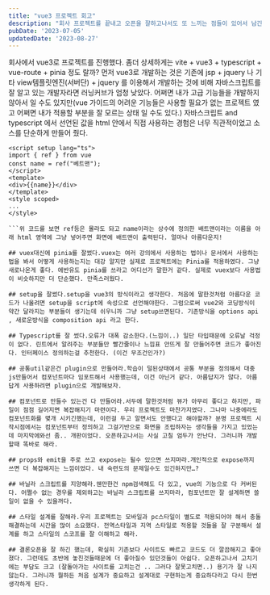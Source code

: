 ```yaml
---
title: "vue3 프로젝트 회고"
description: "회사 프로젝트를 끝내고 오픈을 잘하고나서도 또 느끼는 점들이 있어서 남긴다."
pubDate: '2023-07-05'
updatedDate: '2023-08-27'
---
```


회사에서 vue3로 프로젝트를 진행했다. 좀더 상세하게는 vite + vue3 + typescript + vue-route + pinia 정도 랄까? 먼저 vue3로 개발하는 것은 기존에 jsp + jquery 나 기타 view템플릿엔진(서버단) + jquery 를 이용해서 개발하는 것에 비해 자바스크립트를 잘 알고 있는 개발자라면 러닝커브가 엄청 낮았다. 어쩌면 내가 고급 기능들을 개발하지 않아서 일 수도 있지만(vue 가이드의 어려운 기능들은 사용할 필요가 없는 프로젝트 였고 어쩌면 내가 적용할 부분을 잘 모르는 상태 일 수도 있다.) 자바스크립트 and typescript 에서 선언된 값을 html 안에서 직접 사용하는 경험은 너무 직관적이었고 소스를 단순하게 만들어 줬다.
```
<script setup lang="ts">
import { ref } from vue
const name = ref("베트맨");
</script>
<template>
<div>{{name}}</div>
</template>
<style scoped>
...
</style>

```위 코드를 보면 ref등은 몰라도 돠고 name이라는 상수에 정의한 배트맨이라는 이름을 아래 html 영역에 그냥 넣어주면 화면에 배트맨이 출력된다. 얼마나 아름다운지!

## vuex대신에 pinia를 잘썼다.vuex는 여러 강의에서 사용하는 법이나 문서에서 사용하는 법을 봐서 어떻게 사용하는지는 대강 알지만 실제로 프로젝트에는 Pinia를 적용하였다. 그냥 새로나온게 좋다. 에반유도 pinia를 쓰라고 어디선가 말한거 같다. 실제로 vuex보다 사용법이 비슷하지만 더 단순했다. 만족스러웠다.

## setup을 잘썼다.setup을 vue3의 방식이라고 생각한다. 처음에 말한것처럼 아름다운 코드가 나올려면 setup을 script에 속성으로 선언해야한다. 그럼으로써 vue2와 코딩방식이 약간 달라지는 부분들이 생기는데 쉬우니까 그냥 setup쓰면된다. 기존방식을 options api , 새로운방식을 composition api 라고 한다.

## Typescript를 잘 썼다.오류가 대폭 감소한다.(느낌이..) 일단 타입때문에 오류날 걱정이 없다. 린트에서 알려주는 부분들만 빨간줄이나 느낌표 안뜨게 잘 만들어주면 코드가 좋아진다. 인터페이스 정의하는걸 추천한다. (이건 무조건인가?)

## 공통util같은건 plugin으로 만들어라.학습이 덜된상태에서 공통 부분을 정의해서 대충 js만들어서 컴포넌트마다 임포트해서 사용했는데, 이건 아닌거 같다. 아름답지가 않다. 아름답게 사용하려면 plugin으로 개발해보자.

## 컴포넌트로 만들수 있는건 다 만들어라.서두에 말한것처럼 뷰가 아무리 좋다고 하지만, 파일이 점점 길어지면 복잡해지기 마련이다. 우리 프로젝트도 마찬가지였다. 그나마 나중에라도 컴포넌트화를 몇개 시키긴했는데, 이런걸 두고 알면서도 안했다고 해야할까? 분명 프로젝트 시작시점에서는 컴포넌트부터 정의하고 그걸기반으로 화면을 조립하자는 생각들을 가지고 있었는데 마지막에와선 좀.. 개판이었다. 오픈하고나서는 사실 고칠 엄두가 안난다. 그러니까 개발할때 똑바로 해라.

## props와 emit을 주로 쓰고 expose는 될수 있으면 쓰지마라.개인적으로 expose까지 쓰면 더 복잡해지는 느낌이었다. 내 숙련도의 문제일수도 있긴하지만…?

## 바닐라 스크립트를 지양해라.웬만한건 npm검색해도 다 있고, vue의 기능으로 다 커버된다. 어쩔수 없는 경우를 제외하고는 바닐라 스크립트를 쓰지마라, 컴포넌트만 잘 설계하면 쓸일이 없을 수 있을꺼다.

## 스타일 설계를 잘해라.우리 프로젝트는 모바일과 pc스타일이 별도로 적용되어야 해서 충돌해결하는데 시간을 많이 소요했다. 전역스타일과 지역 스타일로 적용할 것들을 잘 구분해서 설계를 하고 스타일의 스코프를 잘 이해하고 해라.

## 결론오픈을 잘 하긴 했는데, 확실히 기존보다 사이트도 빠르고 코드도 더 깔끔해지고 좋아졌다. 그런데도 초반에 놓친것들때문에 더 좋아질수 있던것들이 아쉽다. 오픈하고나서 고치기에는 부담도 크고 (잘돌아가는 사이트를 고치는건 .. 그러다 잘못고치면..) 용기가 잘 나지 않는다. 그러니까 뭘하든 처음 설계가 중요하고 설계대로 구현하는게 중요하다라고 다시 한번 생각하게 된다.